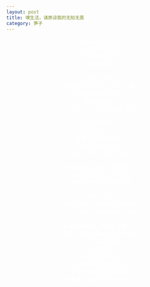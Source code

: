 ```yaml
---
layout: post
title: 噢生活，请原谅我的无知无畏
category: 笋子
---
```


<center><font color="#fff">
逼仄的小巷，狭长<br>
人和车相互拥挤。<br>
五十多平米的房间可以住五个人，<br>
这样房租便宜。<br>
<br>
差不多的市中心，<br>
你觉得宿管1350的月租很合理。<br>
结果宿管被管事的数落：<br>
破房子没家具。<br>
于是1280，你觉得白捡了便宜。<br>
<br>
密集的椰树村呐！<br>
每天都是人来人去。<br>
摆满店铺的新旧物品，<br>
辗转于大街小巷。<br>
总有人拾起，总被人抛弃。<br>
<br>
苍白的水泥墙贴上素雅背景；<br>
冷峻的铁窗覆上乳白色帘子；<br>
新鲜的时空编织新鲜的故事；<br>
……<br>
还有什么呢？<br>
我用过家家的手忙着擦拭半新的家具；<br>
恩，用了半瓶12块钱的酒精你说好贵。<br>
<br>
柜子桌椅床被，洗具厨具电器……<br>
啧啧啧，原来吃喝拉撒要这么多东西，<br>
还忘了买菜刀和米。<br>
嘿，赶路人！<br>
你也许能告诉我，<br>
生存和自由是什么关系？<br>
快乐或悲伤，平凡而美丽；<br>
噢生活，请原谅我的无知无畏！<br>
<br>
<br>
</font>
</center>
